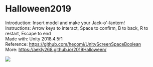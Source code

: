 # Halloween2019
Introduction: Insert model and make your Jack-o'-lantern!  
Instructions: Arrow keys to interact, Space to confirm, B to back, R to restart, Escape to end  
Made with: Unity 2018.4.5f1  
Reference: https://github.com/hecomi/UnityScreenSpaceBoolean  
More: https://aekly268.github.io/2019Halloween/  

[<img src="https://img.youtube.com/vi/BC-XT2802Tw/hqdefault.jpg">](https://youtu.be/BC-XT2802Tw)
